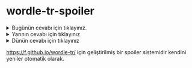 # wordle-tr-spoiler

<details>
  <summary>Bugünün cevabı için tıklayınız.</summary>
  <br>
    <b> resmi </b>
</details>

<details>
  <summary>Yarının cevabı için tıklayınız</summary>
  <br>
   <b> stres </b>
</details>

<details>
  <summary>Dünün cevabı için tıklayınız </summary>
  <br>
  <b> sinik </b>
</details>

https://f.github.io/wordle-tr/ için geliştirilmiş bir spoiler sistemidir kendini yeniler otomatik olarak.

